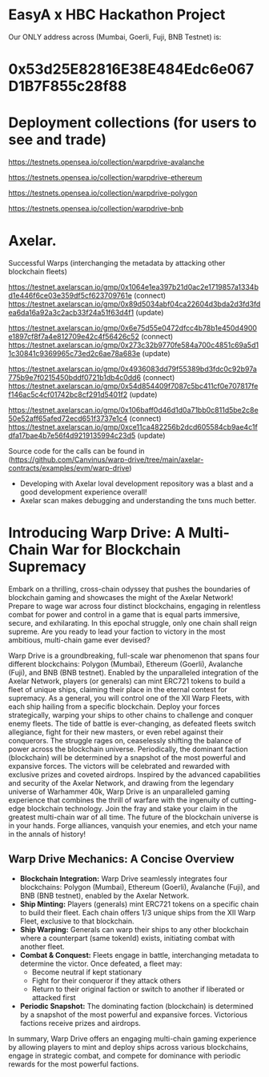 # EasyA x HBC Hackathon Project

Our ONLY address across (Mumbai, Goerli, Fuji, BNB Testnet) is: 
# 0x53d25E82816E38E484Edc6e067D1B7F855c28f88

# Deployment collections (for users to see and trade)

https://testnets.opensea.io/collection/warpdrive-avalanche

https://testnets.opensea.io/collection/warpdrive-ethereum

https://testnets.opensea.io/collection/warpdrive-polygon

https://testnets.opensea.io/collection/warpdrive-bnb


# Axelar. 

Successful Warps (interchanging the metadata by attacking other blockchain fleets)

https://testnet.axelarscan.io/gmp/0x1064e1ea397b21d0ac2e1719857a1334bd1e446f6ce03e359df5cf623709761e (connect)
https://testnet.axelarscan.io/gmp/0x89d5034abf04ca22604d3bda2d3fd3fdea6da16a92a3c2acb33f24a51f63d4f1 (update)

https://testnet.axelarscan.io/gmp/0x6e75d55e0472dfcc4b78b1e450d4900e1897cf8f7a4e812709e42c4f56426c52 (connect)
https://testnet.axelarscan.io/gmp/0x273c32b9770fe584a700c4851c69a5d11c30841c9369965c73ed2c6ae78a683e (update)

https://testnet.axelarscan.io/gmp/0x4936083dd79f55389bd3fdc0c92b97a775b9e7f0215450bddf0721b1db4c0dd6 (connect)
https://testnet.axelarscan.io/gmp/0x54d854409f7087c5bc411cf0e707817fef146ac5c4cf01742bc8cf291d5401f2 (update)

https://testnet.axelarscan.io/gmp/0x106baff0d46d1d0a71bb0c811d5be2c8e50e52aff65afed72ecd651f3737e1c4 (connect)
https://testnet.axelarscan.io/gmp/0xce11ca482256b2dcd605584cb9ae4c1fdfa17bae4b7e56f4d9219135994c23d5 (update)

Source code for the calls can be found in (https://github.com/Canvinus/warp-drive/tree/main/axelar-contracts/examples/evm/warp-drive)

- Developing with Axelar loval development repository was a blast and a good development experience overall!
- Axelar scan makes debugging and understanding the txns much better. 

# Introducing Warp Drive: A Multi-Chain War for Blockchain Supremacy

Embark on a thrilling, cross-chain odyssey that pushes the boundaries of blockchain gaming and showcases the might of the Axelar Network! Prepare to wage war across four distinct blockchains, engaging in relentless combat for power and control in a game that is equal parts immersive, secure, and exhilarating. In this epochal struggle, only one chain shall reign supreme. Are you ready to lead your faction to victory in the most ambitious, multi-chain game ever devised?

Warp Drive is a groundbreaking, full-scale war phenomenon that spans four different blockchains: Polygon (Mumbai), Ethereum (Goerli), Avalanche (Fuji), and BNB (BNB testnet). Enabled by the unparalleled integration of the Axelar Network, players (or generals) can mint ERC721 tokens to build a fleet of unique ships, claiming their place in the eternal contest for supremacy. As a general, you will control one of the XII Warp Fleets, with each ship hailing from a specific blockchain. Deploy your forces strategically, warping your ships to other chains to challenge and conquer enemy fleets. The tide of battle is ever-changing, as defeated fleets switch allegiance, fight for their new masters, or even rebel against their conquerors. The struggle rages on, ceaselessly shifting the balance of power across the blockchain universe. Periodically, the dominant faction (blockchain) will be determined by a snapshot of the most powerful and expansive forces. The victors will be celebrated and rewarded with exclusive prizes and coveted airdrops. Inspired by the advanced capabilities and security of the Axelar Network, and drawing from the legendary universe of Warhammer 40k, Warp Drive is an unparalleled gaming experience that combines the thrill of warfare with the ingenuity of cutting-edge blockchain technology. Join the fray and stake your claim in the greatest multi-chain war of all time. The future of the blockchain universe is in your hands. Forge alliances, vanquish your enemies, and etch your name in the annals of history!

## Warp Drive Mechanics: A Concise Overview

- **Blockchain Integration:** Warp Drive seamlessly integrates four blockchains: Polygon (Mumbai), Ethereum (Goerli), Avalanche (Fuji), and BNB (BNB testnet), enabled by the Axelar Network.
- **Ship Minting:** Players (generals) mint ERC721 tokens on a specific chain to build their fleet. Each chain offers 1/3 unique ships from the XII Warp Fleet, exclusive to that blockchain.
- **Ship Warping:** Generals can warp their ships to any other blockchain where a counterpart (same tokenId) exists, initiating combat with another fleet.
- **Combat & Conquest:** Fleets engage in battle, interchanging metadata to determine the victor. Once defeated, a fleet may:
  - Become neutral if kept stationary
  - Fight for their conqueror if they attack others
  - Return to their original faction or switch to another if liberated or attacked first
- **Periodic Snapshot:** The dominating faction (blockchain) is determined by a snapshot of the most powerful and expansive forces. Victorious factions receive prizes and airdrops.

In summary, Warp Drive offers an engaging multi-chain gaming experience by allowing players to mint and deploy ships across various blockchains, engage in strategic combat, and compete for dominance with periodic rewards for the most powerful factions.
